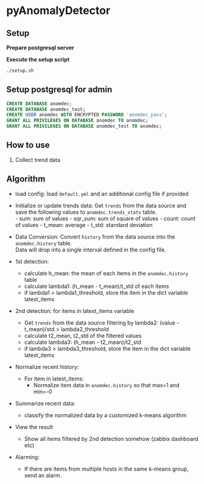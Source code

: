 # pyAnomalyDetector

## Setup
**Prepare postgresql server**

**Execute the setup script**
```bash
./setup.sh
```

## Setup postgresql for admin
```sql
CREATE DATABASE anomdec;
CREATE DATABASE anomdec_test;
CREATE USER anomdec WITH ENCRYPTED PASSWORD 'anomdec_pass';
GRANT ALL PRIVILEGES ON DATABASE anomdec TO anomdec;
GRANT ALL PRIVILEGES ON DATABASE anomdec_test TO anomdec;
```
  
## How to use  
1. Collect trend data



## Algorithm
- load config:
load `default.yml` and an additional config file if provided

- Initialize or update trends data:
    Get `trends` from the data source and save the following values to `anomdec.trends_stats` table.  
	  - sum: sum of values
      - sqr_sum: sum of square of values
      - count: count of values
      - t_mean: average
      - t_std: standard deviation
  
- Data Conversion:
    Convert `history` from the data source into the `anomdec.history` table.  
    Data will drop into a single interval defined in the config file.  
  
  
- 1st detection:
    - calculate h_mean: the mean of each items in the `anomdec.history` table
    - calculate lambda1: (h_mean - t_mean)/t_std  of each items
    - if lambda1 > lambda1_threshold, store the item in the dict variable latest_items
    
- 2nd detection:
  for items in latest_items variable
	- Get `trends` from the data source filtering by
		lambda2: (value - t_mean)/std > lambda2_threshold
	- calculate t2_mean, t2_std of the filtered values
    - calculate lambda3: (h_mean - t2_mean)/t2_std
	- if lambda3 > lambda3_threshold, store the item in the dict variable latest_items
	
- Normalize recent history:
    - For item in latest_items:
      - Normalize item data in `anomdec.history` so that max=1 and min=-0

- Summarize recent data:
    - classify the normalized data by a customized k-means algorithm  

- View the result
	- Show all items filtered by 2nd detection somehow (zabbix dashboard etc)  
  
- Alarming:
	- If there are items from multiple hosts in the same k-means group, send an alarm.
    

